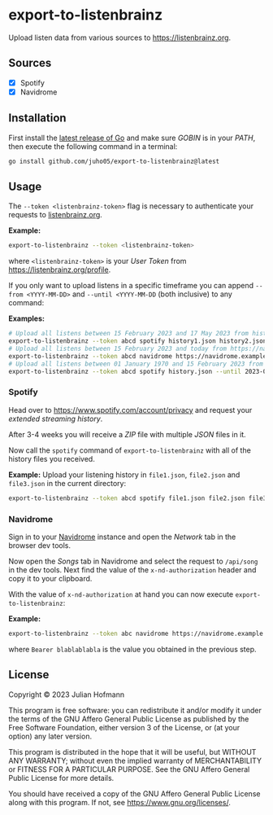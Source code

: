 # export-to-listenbrainz

Upload listen data from various sources to https://listenbrainz.org.

## Sources

- [x] Spotify
- [x] Navidrome

## Installation

First install the [latest release of Go](https://go.dev/dl/) and make sure *GOBIN* is in your *PATH*, then execute the following command in a terminal:
```sh
go install github.com/juho05/export-to-listenbrainz@latest
```

## Usage

The `--token <listenbrainz-token>` flag is necessary to authenticate your requests to [listenbrainz.org](https://listenbrainz.org).

**Example:**
```sh
export-to-listenbrainz --token <listenbrainz-token>
```
where `<listenbrainz-token>` is your *User Token* from https://listenbrainz.org/profile.

If you only want to upload listens in a specific timeframe you can append `--from <YYYY-MM-DD>` and `--until <YYYY-MM-DD` (both inclusive) to any command:

**Examples:**
```sh
# Upload all listens between 15 February 2023 and 17 May 2023 from history1.json and history2.json:
export-to-listenbrainz --token abcd spotify history1.json history2.json --from 2023-02-15 --until 2023-05-17
# Upload all listens between 15 February 2023 and today from https://navidrome.example.com:
export-to-listenbrainz --token abcd navidrome https://navidrome.example.com autht0k€n --from 2023-02-15
# Upload all listens between 01 January 1970 and 15 February 2023 from history.json:
export-to-listenbrainz --token abcd spotify history.json --until 2023-05-17
```

### Spotify

Head over to https://www.spotify.com/account/privacy and request your *extended streaming history*.

After 3-4 weeks you will receive a *ZIP* file with multiple *JSON* files in it.

Now call the `spotify` command of `export-to-listenbrainz` with all of the history files you received.

**Example:** Upload your listening history in `file1.json`, `file2.json` and `file3.json` in the current directory:

```sh
export-to-listenbrainz --token abcd spotify file1.json file2.json file3.json
```

### Navidrome

Sign in to your [Navidrome](https://www.navidrome.org/) instance and open the *Network* tab in the browser dev tools.

Now open the *Songs* tab in Navidrome and select the request to `/api/song` in the dev tools.
Next find the value of the `x-nd-authorization` header and copy it to your clipboard.

With the value of `x-nd-authorization` at hand you can now execute `export-to-listenbrainz`:

**Example:**
```sh
export-to-listenbrainz --token abc navidrome https://navidrome.example.com "Bearer blablablabla"
```
where `Bearer blablablabla` is the value you obtained in the previous step.

## License

Copyright © 2023 Julian Hofmann

This program is free software: you can redistribute it and/or modify
it under the terms of the GNU Affero General Public License as published
by the Free Software Foundation, either version 3 of the License, or
(at your option) any later version.

This program is distributed in the hope that it will be useful,
but WITHOUT ANY WARRANTY; without even the implied warranty of
MERCHANTABILITY or FITNESS FOR A PARTICULAR PURPOSE.  See the
GNU Affero General Public License for more details.

You should have received a copy of the GNU Affero General Public License
along with this program.  If not, see <https://www.gnu.org/licenses/>.

